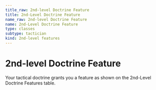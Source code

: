 ```yaml
---
title_raw: 2nd-level Doctrine Feature
title: 2nd-Level Doctrine Feature
name_raw: 2nd-level Doctrine Feature
name: 2nd-Level Doctrine Feature
type: classes
subtype: tactician
kind: 2nd-level features
---
```


# 2nd-level Doctrine Feature

Your tactical doctrine grants you a feature as shown on the 2nd-Level Doctrine Features table.
